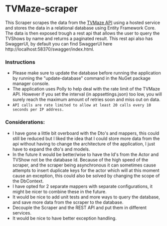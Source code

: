 # TVMaze-scraper
This Scraper scrapes the data from the [TVMaze API](https://www.tvmaze.com/api) using a hosted service and stores the data in a relational database using Entity Framework Core. The data is then exposed trough a rest api that allows the user to query the TVShows by name and returns a paginated result. This rest api also has SwaggerUI, by default you can find SwaggerUI here http://localhost:58370/swagger/index.html.

### Instructions
- Please make sure to update the database before running the application by running the "update-database" command in the NuGet package manager console.
- The application uses Polly to help deal with the rate limit of the TVMaze API. However if you set the interval (in appsettings.json) too low, you will surely reach the maximum amount of retries soon and miss out on data.
- `API calls are rate limited to allow at least 20 calls every 10 seconds per IP address.`

### Considerations:
- I have gone a little bit overboard with the Dto's and mappers, this could still be reduced but I liked the idea that I could store more data from the api without having to change the architecture of the application, I just have to expand the dto's and models. 
- In the future it would be better/wise to have the Id's from the Actor and TVShow not be the database Id. Because of the high speed of the scraper, and the scraper being asynchronous it can sometimes cause attempts to insert duplicate keys for the actor which will at this moment cause an exception, this could also be solved by changing the scope of the DbContext.
- I have opted for 2 separate mappers with separate configurations, it might be nicer to combine these in the future.
- It would be nice to add unit tests and more ways to query the database, and save more data from the scraper to the database.
- Decouple the Scraper and the REST API and put them in different services.
- It would be nice to have better exception handling.